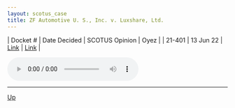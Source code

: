 ```yaml
---
layout: scotus_case
title: ZF Automotive U. S., Inc. v. Luxshare, Ltd.
---
```


| Docket # | Date Decided | SCOTUS Opinion | Oyez |
| 21-401 | 13 Jun 22 | [Link](https://www.supremecourt.gov/opinions/21pdf/596us2r42_3f14.pdf) | [Link](https://www.oyez.org/cases/2021/21-401) |

<audio controls>
   <source src='./resources/21-401.mp3' type='audio/mpeg'>
</audio>

<object data='./resources/21-401.pdf' type='application/pdf'></object>

---

[Up](./README.md)